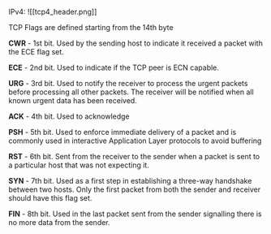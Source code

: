 

IPv4:
![[tcp4_header.png]]

TCP Flags are defined starting from the 14th byte  
  
**CWR** - 1st bit. Used by the sending host to indicate it received a packet with the ECE flag set. 

**ECE** - 2nd bit. Used to indicate if the TCP peer is ECN capable. 

**URG** - 3rd bit. Used to notify the receiver to process the urgent packets before processing all other packets. The receiver will be notified when all known urgent data has been received.  

**ACK** - 4th bit. Used to acknowledge  

**PSH** - 5th bit. Used to enforce immediate delivery of a packet and is commonly used in interactive Application Layer protocols to avoid buffering  

**RST** - 6th bit. Sent from the receiver to the sender when a packet is sent to a particular host that was not expecting it.  

**SYN** - 7th bit. Used as a first step in establishing a three-way handshake between two hosts. Only the first packet from both the sender and receiver should have this flag set.

**FIN** - 8th bit. Used in the last packet sent from the sender signalling there is no more data from the sender.